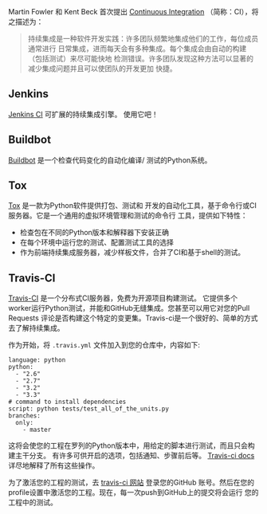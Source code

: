 Martin Fowler 和 Kent Beck 首次提出 [Continuous Integration](http://martinfowler.com/articles/continuousIntegration.html) （简称：CI），将之描述为：

> 持续集成是一种软件开发实践：许多团队频繁地集成他们的工作，每位成员通常进行 日常集成，进而每天会有多种集成。每个集成会由自动的构建（包括测试）来尽可能快地 检测错误。许多团队发现这种方法可以显著的减少集成问题并且可以使团队的开发更加 快捷。

## Jenkins

[Jenkins CI](http://jenkins-ci.org/) 可扩展的持续集成引擎。 使用它吧！

## Buildbot

[Buildbot](http://docs.buildbot.net/current/) 是一个检查代码变化的自动化编译/ 测试的Python系统。

## Tox

[Tox](https://tox.readthedocs.io/en/latest/) 是一款为Python软件提供打包、测试和 开发的自动化工具，基于命令行或CI服务器。它是一个通用的虚拟环境管理和测试的命令行 工具，提供如下特性：

- 检查包在不同的Python版本和解释器下安装正确
- 在每个环境中运行您的测试、配置测试工具的选择
- 作为前端持续集成服务器，减少样板文件，合并了CI和基于shell的测试。

## Travis-CI

[Travis-CI](https://travis-ci.org/) 是一个分布式CI服务器，免费为开源项目构建测试。 它提供多个worker运行Python测试，并能和GitHub无缝集成。您甚至可以用它对您的Pull Requests 评论是否构建这个特定的变更集。Travis-ci是一个很好的、简单的方式去了解持续集成。

作为开始，将 `.travis.yml` 文件加入到您的仓库中，内容如下:

```
language: python
python:
  - "2.6"
  - "2.7"
  - "3.2"
  - "3.3"
# command to install dependencies
script: python tests/test_all_of_the_units.py
branches:
  only:
    - master

```

这将会使您的工程在罗列的Python版本中，用给定的脚本进行测试，而且只会构建主干分支。 有许多可供开启的选项，包括通知、步骤前后等。 [Travis-ci docs](http://about.travis-ci.org/docs/) 详尽地解释了所有这些操作。

为了激活您的工程的测试，去 [travis-ci 网站](https://docs.travis-ci.com/user/languages/python/) 登录您的GitHub 账号。然后在您的profile设置中激活您的工程。现在，每一次push到GitHub上的提交将会运行 您的工程中的测试。

